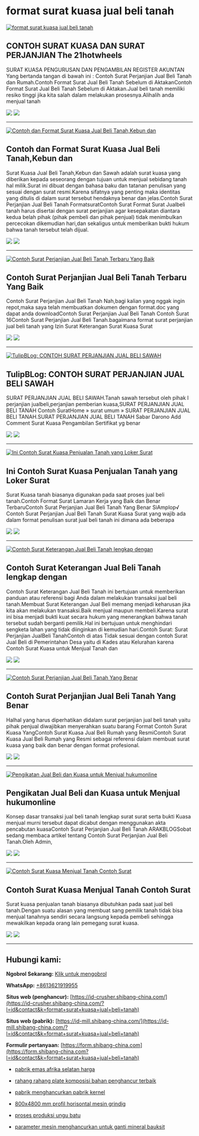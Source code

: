 # format surat kuasa jual beli tanah

<a href="https://swt.shibang-china.com/?l=id&img&k=format+surat+kuasa+jual+beli+tanah" target="_blank">![format surat kuasa jual beli tanah](http://static.shibang-china.com/all-800x300/1205.jpg)</a>

## CONTOH SURAT KUASA DAN SURAT PERJANJIAN The 21hotwheels
SURAT KUASA PENGURUSAN DAN PENGAMBILAN REGISTER AKUNTAN Yang bertanda tangan di bawah ini : Contoh Surat Perjanjian Jual Beli Tanah dan Rumah.Contoh Format Surat Jual Beli Tanah Sebelum di AktakanContoh Format Surat Jual Beli Tanah Sebelum di Aktakan.Jual beli tanah memiliki resiko tinggi jika kita salah dalam melakukan prosesnya.Alihalih anda menjual tanah


<a href="https://whatsapp.shibangsoft.com/WhatsApp.php" target="_blank" title="WhatsApp">![](http://static.shibang-china.com/icon/whatsapp.png)</a> <a href="https://swt.shibang-china.com/?l=id&icon&k=format+surat+kuasa+jual+beli+tanah" target="_blank">![](http://static.shibang-china.com/icon/chat-id.png)</a>

---

<a href="https://swt.shibang-china.com/?l=id&img&k=format+surat+kuasa+jual+beli+tanah" target="_blank">![Contoh dan Format Surat Kuasa Jual Beli Tanah,Kebun dan](http://static.shibang-china.com/all-800x300/347.jpg)</a>

## Contoh dan Format Surat Kuasa Jual Beli Tanah,Kebun dan
Surat Kuasa Jual Beli Tanah,Kebun dan Sawah adalah surat kuasa yang diberikan kepada seseorang dengan tujuan untuk menjual sebidang tanah hal milik.Surat ini dibuat dengan bahasa baku dan tatanan penulisan yang sesuai dengan surat resmi.Karena sifatnya yang penting maka identitas yang ditulis di dalam surat tersebut hendaknya benar dan jelas.Contoh Surat Perjanjian Jual Beli Tanah FormatsuratContoh Surat Format Surat Jualbeli tanah harus disertai dengan surat perjanjian agar kesepakatan diantara kedua belah pihak (pihak pembeli dan pihak penjual) tidak menimbulkan percecokan dikemudian hari,dan sekaligus untuk memberikan bukti hukum bahwa tanah tersebut telah dijual.


<a href="https://whatsapp.shibangsoft.com/WhatsApp.php" target="_blank" title="WhatsApp">![](http://static.shibang-china.com/icon/whatsapp.png)</a> <a href="https://swt.shibang-china.com/?l=id&icon&k=format+surat+kuasa+jual+beli+tanah" target="_blank">![](http://static.shibang-china.com/icon/chat-id.png)</a>

---

<a href="https://swt.shibang-china.com/?l=id&img&k=format+surat+kuasa+jual+beli+tanah" target="_blank">![Contoh Surat Perjanjian Jual Beli Tanah Terbaru Yang Baik](http://static.shibang-china.com/all-800x300/379.jpg)</a>

## Contoh Surat Perjanjian Jual Beli Tanah Terbaru Yang Baik
Contoh Surat Perjanjian Jual Beli Tanah Nah,bagi kalian yang nggak ingin repot,maka saya telah membuatkan dokumen dengan format.doc yang dapat anda downloadContoh Surat Perjanjian Jual Beli Tanah Contoh Surat 16Contoh Surat Perjanjian Jual Beli Tanah.bagaimana format surat perjanjian jual beli tanah yang Izin Surat Keterangan Surat Kuasa Surat


<a href="https://whatsapp.shibangsoft.com/WhatsApp.php" target="_blank" title="WhatsApp">![](http://static.shibang-china.com/icon/whatsapp.png)</a> <a href="https://swt.shibang-china.com/?l=id&icon&k=format+surat+kuasa+jual+beli+tanah" target="_blank">![](http://static.shibang-china.com/icon/chat-id.png)</a>

---

<a href="https://swt.shibang-china.com/?l=id&img&k=format+surat+kuasa+jual+beli+tanah" target="_blank">![TulipBLog: CONTOH SURAT PERJANJIAN JUAL BELI SAWAH](http://static.shibang-china.com/all-800x300/1411.jpg)</a>

## TulipBLog: CONTOH SURAT PERJANJIAN JUAL BELI SAWAH
SURAT PERJANJIAN JUAL BELI SAWAH.Tanah sawah tersebut oleh pihak I perjanjian jualbeli,perjanjian pemberian kuasa,SURAT PERJANJIAN JUAL BELI TANAH Contoh SuratHome » surat umum » SURAT PERJANJIAN JUAL BELI TANAH.SURAT PERJANJIAN JUAL BELI TANAH Sabar Darono Add Comment Surat Kuasa Pengambilan Sertifikat yg benar


<a href="https://whatsapp.shibangsoft.com/WhatsApp.php" target="_blank" title="WhatsApp">![](http://static.shibang-china.com/icon/whatsapp.png)</a> <a href="https://swt.shibang-china.com/?l=id&icon&k=format+surat+kuasa+jual+beli+tanah" target="_blank">![](http://static.shibang-china.com/icon/chat-id.png)</a>

---

<a href="https://swt.shibang-china.com/?l=id&img&k=format+surat+kuasa+jual+beli+tanah" target="_blank">![Ini Contoh Surat Kuasa Penjualan Tanah yang Loker Surat](http://static.shibang-china.com/all-800x300/1002.jpg)</a>

## Ini Contoh Surat Kuasa Penjualan Tanah yang Loker Surat
Surat Kuasa tanah biasanya digunakan pada saat proses jual beli tanah.Contoh Format Surat Lamaran Kerja yang Baik dan Benar TerbaruContoh Surat Perjanjian Jual Beli Tanah Yang Benar SiAmplop√ Contoh Surat Perjanjian Jual Beli Tanah Surat Kuasa Surat yang wajib ada dalam format penulisan surat jual beli tanah ini dimana ada beberapa


<a href="https://whatsapp.shibangsoft.com/WhatsApp.php" target="_blank" title="WhatsApp">![](http://static.shibang-china.com/icon/whatsapp.png)</a> <a href="https://swt.shibang-china.com/?l=id&icon&k=format+surat+kuasa+jual+beli+tanah" target="_blank">![](http://static.shibang-china.com/icon/chat-id.png)</a>

---

<a href="https://swt.shibang-china.com/?l=id&img&k=format+surat+kuasa+jual+beli+tanah" target="_blank">![Contoh Surat Keterangan Jual Beli Tanah lengkap dengan](http://static.shibang-china.com/all-800x300/924.jpg)</a>

## Contoh Surat Keterangan Jual Beli Tanah lengkap dengan
Contoh Surat Keterangan Jual Beli Tanah ini bertujuan untuk memberikan panduan atau referensi bagi Anda dalam melakukan transaksi jual beli tanah.Membuat Surat Keterangan Jual Beli memang menjadi keharusan jika kita akan melakukan transaksi.Baik menjual maupun membeli.Karena surat ini bisa menjadi bukti kuat secara hukum yang menerangkan bahwa tanah tersebut sudah berganti pemilik.Hal ini bertujuan untuk menghindari sengketa lahan yang tidak diinginkan di kemudian hari.Contoh Surat: Surat Perjanjian JualBeli TanahContoh di atas Tidak sesuai dengan contoh Surat Jual Beli di Pemerintahan Desa yaitu di Kades atau Kelurahan karena Contoh Surat Kuasa untuk Menjual Tanah dan


<a href="https://whatsapp.shibangsoft.com/WhatsApp.php" target="_blank" title="WhatsApp">![](http://static.shibang-china.com/icon/whatsapp.png)</a> <a href="https://swt.shibang-china.com/?l=id&icon&k=format+surat+kuasa+jual+beli+tanah" target="_blank">![](http://static.shibang-china.com/icon/chat-id.png)</a>

---

<a href="https://swt.shibang-china.com/?l=id&img&k=format+surat+kuasa+jual+beli+tanah" target="_blank">![Contoh Surat Perjanjian Jual Beli Tanah Yang Benar](http://static.shibang-china.com/all-800x300/750.jpg)</a>

## Contoh Surat Perjanjian Jual Beli Tanah Yang Benar
Halhal yang harus diperhatikan didalam surat perjanjian jual beli tanah yaitu pihak penjual diwajibkan menyerahkan suatu barang Format Contoh Surat Kuasa YangContoh Surat Kuasa Jual Beli Rumah yang ResmiContoh Surat Kuasa Jual Beli Rumah yang Resmi sebagai referensi dalam membuat surat kuasa yang baik dan benar dengan format profesional.


<a href="https://whatsapp.shibangsoft.com/WhatsApp.php" target="_blank" title="WhatsApp">![](http://static.shibang-china.com/icon/whatsapp.png)</a> <a href="https://swt.shibang-china.com/?l=id&icon&k=format+surat+kuasa+jual+beli+tanah" target="_blank">![](http://static.shibang-china.com/icon/chat-id.png)</a>

---

<a href="https://swt.shibang-china.com/?l=id&img&k=format+surat+kuasa+jual+beli+tanah" target="_blank">![Pengikatan Jual Beli dan Kuasa untuk Menjual hukumonline](http://static.shibang-china.com/all-800x300/1359.jpg)</a>

## Pengikatan Jual Beli dan Kuasa untuk Menjual hukumonline
Konsep dasar transaksi jual beli tanah lengkap surat surat serta bukti Kuasa menjual murni tersebut dapat dicabut dengan menggunakan akta pencabutan kuasaContoh Surat Perjanjian Jual Beli Tanah ARAKBLOGSobat sedang membaca artikel tentang Contoh Surat Perjanjian Jual Beli Tanah.Oleh Admin,


<a href="https://whatsapp.shibangsoft.com/WhatsApp.php" target="_blank" title="WhatsApp">![](http://static.shibang-china.com/icon/whatsapp.png)</a> <a href="https://swt.shibang-china.com/?l=id&icon&k=format+surat+kuasa+jual+beli+tanah" target="_blank">![](http://static.shibang-china.com/icon/chat-id.png)</a>

---

<a href="https://swt.shibang-china.com/?l=id&img&k=format+surat+kuasa+jual+beli+tanah" target="_blank">![Contoh Surat Kuasa Menjual Tanah Contoh Surat](http://static.shibang-china.com/all-800x300/363.jpg)</a>

## Contoh Surat Kuasa Menjual Tanah Contoh Surat
Surat kuasa penjualan tanah biasanya dibutuhkan pada saat jual beli tanah.Dengan suatu alasan yang membuat sang pemilik tanah tidak bisa menjual tanahnya sendiri secara langsung kepada pembeli sehingga mewakilkan kepada orang lain pemegang surat kuasa.

<a href="https://whatsapp.shibangsoft.com/WhatsApp.php" target="_blank" title="WhatsApp">![](http://static.shibang-china.com/icon/whatsapp.png)</a> <a href="https://swt.shibang-china.com/?l=id&icon&k=format+surat+kuasa+jual+beli+tanah" target="_blank">![](http://static.shibang-china.com/icon/chat-id.png)</a>

---
## Hubungi kami:

**Ngobrol Sekarang:** [Klik untuk mengobrol](https://swt.shibang-china.com?l=id&contact&k=format+surat+kuasa+jual+beli+tanah)

**WhatsApp:**  [+8613621919955](https://whatsapp.shibangsoft.com/WhatsApp.php)

**Situs web (penghancur):** [https://id-crusher.shibang-china.com/](https://id-crusher.shibang-china.com/?l=id&contact&k=format+surat+kuasa+jual+beli+tanah)

**Situs web (pabrik):** [https://id-mill.shibang-china.com/](https://id-mill.shibang-china.com/?l=id&contact&k=format+surat+kuasa+jual+beli+tanah)

**Formulir pertanyaan:** [https://form.shibang-china.com](https://form.shibang-china.com?l=id&contact&k=format+surat+kuasa+jual+beli+tanah)

* [pabrik emas afrika selatan harga](../33/pabrik%20emas%20afrika%20selatan%20harga.md)

* [rahang rahang plate komposisi bahan penghancur terbaik](../38/rahang%20rahang%20plate%20komposisi%20bahan%20penghancur%20terbaik.md)

* [pabrik menghancurkan pabrik kernel](../38/pabrik%20menghancurkan%20pabrik%20kernel.md)

* [800x4800 mm profil horisontal mesin grindig](../32/800x4800%20mm%20profil%20horisontal%20mesin%20grindig.md)

* [proses produksi ungu batu](../39/proses%20produksi%20ungu%20batu.md)

* [parameter mesin menghancurkan untuk ganti mineral bauksit](../32/parameter%20mesin%20menghancurkan%20untuk%20ganti%20mineral%20bauksit.md)
